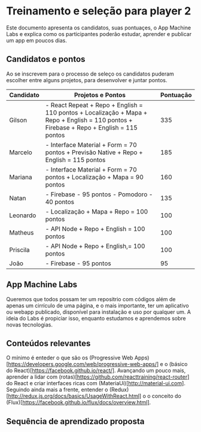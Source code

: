 # Treinamento e seleção para player 2

Este documento apresenta os candidatos, suas pontuaçes, o App Machine Labs e explica como os participantes poderão estudar, aprender e publicar um app em poucos dias.

## Candidatos e pontos

Ao se inscrevem para o processo de seleço os candidatos puderam escolher entre alguns projetos, para desenvolver e juntar pontos.

| Candidato | Projetos e Pontos                                                                                                                        | Pontuação |
|-----------|------------------------------------------------------------------------------------------------------------------------------------------|-----------|
| Gilson    | - React Repeat + Repo + English = 110 pontos + Localização + Mapa + Repo + English = 110 pontos + Firebase + Repo + English = 115 pontos | 335       |
| Marcelo   | - Interface Material + Form = 70 pontos + Previsão Native + Repo + English = 115 pontos                                                  | 185       |
| Mariana   | - Interface Material + Form = 70 pontos + Localização + Mapa  = 90 pontos                                                                | 160       |
| Natan     | - Firebase - 95 pontos - Pomodoro - 40 pontos                                                                                            | 135       |
| Leonardo  | - Localização + Mapa + Repo = 100 pontos                                                                                                 | 100       |
| Matheus   | - API Node + Repo + English  = 100 pontos                                                                                                | 100       |
| Priscila  | - API Node + Repo + English,= 100 pontos                                                                                                 | 100       |
| João      | - Firebase - 95 pontos                                                                                                                   | 95        |


## App Machine Labs

Queremos que todos possam ter um repositrio com códigos além de apenas um cirrículo de uma página, e o mais importante, ter um aplicativo ou webapp publicado, disponível para instalação e uso por qualquer um. 
A ideia do Labs é propiciar isso, enquanto estudamos e aprendemos sobre novas tecnologias.

## Conteúdos relevantes

O mínimo é enteder o que são os (Progressive Web Apps)[https://developers.google.com/web/progressive-web-apps/] e o (básico do React)[https://facebook.github.io/react/].
Avançando um pouco mais, aprender a lidar com (rotas)[https://github.com/reacttraining/react-router] do React e criar interfaces ricas com (MateriaUi)[http://material-ui.com].
Seguindo ainda mais a frente, entender o (Redux)[http://redux.js.org/docs/basics/UsageWithReact.html] o o conceito do (Flux)[https://facebook.github.io/flux/docs/overview.html].

## Sequência de aprendizado proposta 
